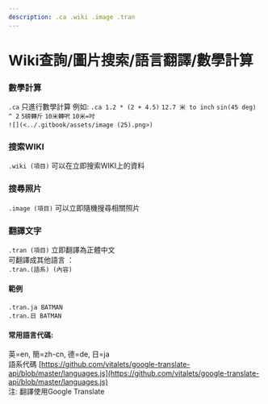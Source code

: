 ```yaml
---
description: .ca .wiki .image .tran
---
```


# Wiki查詢/圖片搜索/語言翻譯/數學計算

### 數學計算

`.ca` 只進行數學計算 例如: `.ca 1.2 * (2 + 4.5)` `12.7 米 to inch` `sin(45 deg) ^ 2` `5磅轉斤` `10米轉呎` `10米=吋`\
``![](<../.gitbook/assets/image (25).png>)``

### 搜索WIKI

`.wiki (項目)` 可以在立即搜索WIKI上的資料

### 搜尋照片

`.image (項目)` 可以立即隨機搜尋相關照片

### 翻譯文字

`.tran (項目)` 立即翻譯為正體中文\
可翻譯成其他語言 ： \
`.tran.(語系) (內容)`

#### 範例

`.tran.ja BATMAN`\
`.tran.日 BATMAN`

#### 常用語言代碼:&#x20;

英=en, 簡=zh-cn, 德=de, 日=ja \
語系代碼 [https://github.com/vitalets/google-translate-api/blob/master/languages.js](https://github.com/vitalets/google-translate-api/blob/master/languages.js) \
注: 翻譯使用Google Translate

